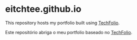 # eitchtee.github.io

This repository hosts my portfolio built using [TechFolio](http://techfolios.github.io). 

Este repositório abriga o meu portfolio baseado no [TechFolio](http://techfolios.github.io).


